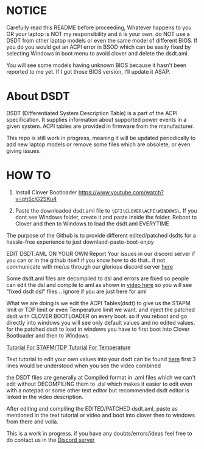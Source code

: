 # NOTICE
Carefully read this README before proceeding, Whatever happens to you OR your laptop is NOT my responsibility and it is your own. do NOT use a DSDT from other laptop models or even the same model of different BIOS. If you do you would get an ACPI error in BSOD which can be easily fixed by selecting Windows in boot menu to avoid clover and delete the dsdt.aml.

You will see some models having unknown BIOS because it hasn’t been reported to me yet. If I got those BIOS version, I’ll update it ASAP.

# About DSDT

DSDT (Differentiated System Description Table) is a part of the ACPI specification. It supplies information about supported power events in a given system. ACPI tables are provided in firmware from the manufacturer.

This repo is still work in progress, meaning it will be updated periodically to add new laptop models or remove some files which are obsolete, or even giving issues. 

# HOW TO 

1. Install Clover Bootloader https://www.youtube.com/watch?v=qhSciG2SKu4

2. Paste the downloaded dsdt.aml file to `\EFI\CLOVER\ACPI\WINDOWS\`. If you dont see Windows folder, create it and paste inside the folder. Reboot to Clover and then to Windows to load the dsdt.aml EVERYTIME

The purpose of the Github is to provide different edited/patched dsdts for a hassle-free experience to just downlaod-paste-boot-enjoy  

EDIT DSDT.AML ON YOUR OWN
Report Your issues in our discord server if you can or in the github itself if you know how to do that.. if not communicate with me/us through our glorious discord server [here](https://discord.gg/qEAfkuA)

Some dsdt.aml files are decompiled to dsl and errors are fixed so people can edit the dsl and compile to aml as shown in [video here](https://www.youtube.com/watch?v=Oerq0w140EI) so you will see "fixed dsdt dsl" files .. ignore if you are just here for aml

What we are doing is we edit the ACPI Tables(dsdt) to give us the STAPM limit or TDP limit or even Temperature limit we want. and inject the patched dsdt with CLOVER BOOTLOADER on every boot. so if you reboot and go directly into windows you will see only default values and no edited values. for the patched dsdt to load in windows you have to first boot into Clover Bootloader and then to Windows

[Tutorial For STAPM/TDP](https://www.youtube.com/watch?v=Jre0QfLdJ5A)
[Tutorial For Temperature](https://www.youtube.com/watch?v=w_vV_xpwiho)

Text tutorial to edit your own values into your dsdt can be found [here](https://pastebin.com/3wB2k7Ei) first 3 lines would be understood when you see the video combined

the DSDT files are generally at Compiled format in .aml files which we can't edit without DECOMPILING them to .dsl which makes it easier to edit even with a notepad or some other text editor but recommended dsdt editor is linked in the video description.

After editing and compiling the EDITED/PATCHED dsdt.aml, paste as mentioned in the text tutorial or video and boot into clover then to windows from there and voila.

This is a work in progress. if you have any doubts/errors/ideas feel free to do contact us in the [Discord server](https://discord.gg/qEAfkuA)
